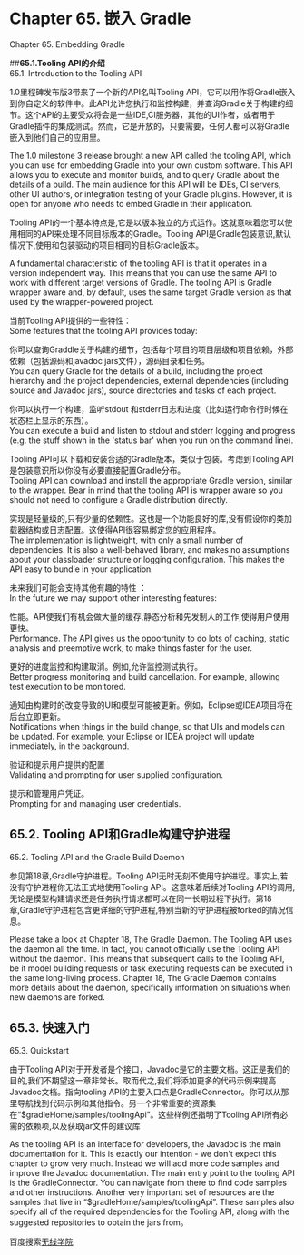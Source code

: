 # **Chapter 65. 嵌入 Gradle**
Chapter 65. Embedding Gradle

##**65.1.Tooling API的介绍**  
65.1. Introduction to the Tooling API

1.0里程碑发布版3带来了一个新的API名叫Tooling API，它可以用作将Gradle嵌入到你自定义的软件中。此API允许您执行和监控构建，并查询Gradle关于构建的细节。这个API的主要受众将会是一些IDE,CI服务器，其他的UI作者，或者用于Gradle插件的集成测试。然而，它是开放的，只要需要，任何人都可以将Gradle嵌入到他们自己的应用里。

The 1.0 milestone 3 release brought a new API called the tooling API, which you can use for embedding Gradle into your own custom software. This API allows you to execute and monitor builds, and to query Gradle about the details of a build. The main audience for this API will be IDEs, CI servers, other UI authors, or integration testing of your Gradle plugins. However, it is open for anyone who needs to embed Gradle in their application.


Tooling API的一个基本特点是,它是以版本独立的方式运作。这就意味着您可以使用相同的API来处理不同目标版本的Gradle。Tooling API是Gradle包装意识,默认情况下,使用和包装驱动的项目相同的目标Gradle版本。

A fundamental characteristic of the tooling API is that it operates in a version independent way. This means that you can use the same API to work with different target versions of Gradle. The tooling API is Gradle wrapper aware and, by default, uses the same target Gradle version as that used by the wrapper-powered project.


当前Tooling API提供的一些特性：   
Some features that the tooling API provides today:

你可以查询Graddle关于构建的细节，包括每个项目的项目层级和项目依赖，外部依赖（包括源码和javadoc jars文件），源码目录和任务。     
You can query Gradle for the details of a build, including the project hierarchy and the project dependencies, external dependencies (including source and Javadoc jars), source directories and tasks of each project.

你可以执行一个构建，监听stdout 和stderr日志和进度（比如运行命令行时候在状态栏上显示的东西）。   
You can execute a build and listen to stdout and stderr logging and progress (e.g. the stuff shown in the 'status bar' when you run on the command line).

Tooling API可以下载和安装合适的Gradle版本，类似于包装。考虑到Tooling API是包装意识所以你没有必要直接配置Gradle分布。   
Tooling API can download and install the appropriate Gradle version, similar to the wrapper. Bear in mind that the tooling API is wrapper aware so you should not need to configure a Gradle distribution directly.

实现是轻量级的,只有少量的依赖性。这也是一个功能良好的库,没有假设你的类加载器结构或日志配置。这使得API很容易绑定您的应用程序。   
The implementation is lightweight, with only a small number of dependencies. It is also a well-behaved library, and makes no assumptions about your classloader structure or logging configuration. This makes the API easy to bundle in your application.

未来我们可能会支持其他有趣的特性  ：   
In the future we may support other interesting features:

性能。API使我们有机会做大量的缓存,静态分析和先发制人的工作,使得用户使用更快。   
Performance. The API gives us the opportunity to do lots of caching, static analysis and preemptive work, to make things faster for the user.

更好的进度监控和构建取消。例如,允许监控测试执行。    
Better progress monitoring and build cancellation. For example, allowing test execution to be monitored.

通知由构建时的改变导致的UI和模型可能被更新。例如，Eclipse或IDEA项目将在后台立即更新。    
Notifications when things in the build change, so that UIs and models can be updated. For example, your Eclipse or IDEA project will update immediately, in the background.

验证和提示用户提供的配置    
Validating and prompting for user supplied configuration.

提示和管理用户凭证。    
Prompting for and managing user credentials.


## **65.2. Tooling API和Gradle构建守护进程**
65.2. Tooling API and the Gradle Build Daemon

参见第18章,Gradle守护进程。Tooling API无时无刻不使用守护进程。事实上,若没有守护进程你无法正式地使用Tooling API。这意味着后续对Tooling API的调用,无论是模型构建请求还是任务执行请求都可以在同一长期过程下执行。第18章,Gradle守护进程包含更详细的守护进程,特别当新的守护进程被forked的情况信息。   

Please take a look at Chapter 18, The Gradle Daemon. The Tooling API uses the daemon all the time. In fact, you cannot officially use the Tooling API without the daemon. This means that subsequent calls to the Tooling API, be it model building requests or task executing requests can be executed in the same long-living process. Chapter 18, The Gradle Daemon contains more details about the daemon, specifically information on situations when new daemons are forked.



## **65.3. 快速入门**

65.3. Quickstart

由于Tooling API对于开发者是个接口，Javadoc是它的主要文档。这正是我们的目的,我们不期望这一章非常长。取而代之,我们将添加更多的代码示例来提高Javadoc文档。指向tooling API的主要入口点是GradleConnector。你可以从那里导航找到代码示例和其他指令。另一个非常重要的资源集在“$gradleHome/samples/toolingApi”。这些样例还指明了Tooling API所有必需的依赖项,以及获取jar文件的建议库

As the tooling API is an interface for developers, the Javadoc is the main documentation for it. This is exactly our intention - we don't expect this chapter to grow very much. Instead we will add more code samples and improve the Javadoc documentation. The main entry point to the tooling API is the GradleConnector. You can navigate from there to find code samples and other instructions. Another very important set of resources are the samples that live in “$gradleHome/samples/toolingApi”. These samples also specify all of the required dependencies for the Tooling API, along with the suggested repositories to obtain the jars from。 

百度搜索[无线学院](http://wirelesscollege.cn)